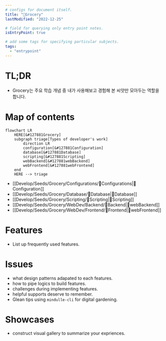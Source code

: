 ```yaml
---
# configs for document itself.
title: "🎉Grocery"
lastModified: "2022-12-25"

# field for querying only entry point notes.
isEntryPoint: true

# add some tags for specifying particular subjects.
tags:
  - "entrypoint"
---
```

# TL;DR
- Grocery는 주요 학습 개념 중 내가 사용해보고 경험해 본 씨앗만 모아두는 역할을 합니다.

# Map of contents
```mermaid
flowchart LR
	HERE[&#127881Grocery]
	subgraph triage[Types of developer's work]
		direction LR
		configuration[&#127881Configuration]
		database[&#127881Database]
		scripting[&#127881Scripting]
		webBackend[&#127881webBackend]
		webFrontend[&#127881webFrontend]
	end
	HERE --> triage
```
- [[Develop/Seeds/Grocery/Configurations/🎉Configurations|🎉Configuration]]
- [[Develop/Seeds/Grocery/Database/🎉Database|🎉Database]]
- [[Develop/Seeds/Grocery/Scripting/🎉Scripting|🎉Scripting]]
- [[Develop/Seeds/Grocery/WebDev/Backend/🎉Backend|🎉webBackend]]
- [[Develop/Seeds/Grocery/WebDev/Frontend/🎉Frontend|🎉webFrontend]]

# Features
- List up frequently used features.

# Issues
- what design patterns adapated to each features.
- how to pipe logics to build features.
- challenges during implementing features.
- helpful supports deserve to remember.
- Glean tips using `mindulle-cli` for digital gardening.

# Showcases
- construct visual gallery to summarize your expriences.
